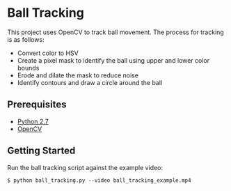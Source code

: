# Ball Tracking

This project uses OpenCV to track ball movement. The process for tracking is as follows:

  * Convert color to HSV
  * Create a pixel mask to identify the ball using upper and lower color bounds
  * Erode and dilate the mask to reduce noise
  * Identify contours and draw a circle around the ball

## Prerequisites

  * [Python 2.7](https://www.python.org/)
  * [OpenCV](http://opencv.org/)

## Getting Started
    
Run the ball tracking script against the example video:

    $ python ball_tracking.py --video ball_tracking_example.mp4
